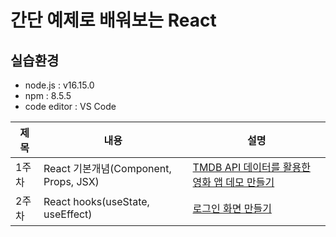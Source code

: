 # 간단 예제로 배워보는 React 

## 실습환경 
- node.js : v16.15.0
- npm : 8.5.5
- code editor : VS Code

|제목|내용|설명|
|------|---|---|
|1주차|React 기본개념(Component, Props, JSX)|[TMDB API 데이터를 활용한 영화 앱 데모 만들기](https://github.com/Boin-Kau/learn-react-with-simple-demo/tree/main/react-basic-demo)|
|2주차|React hooks(useState, useEffect)|[로그인 화면 만들기](https://github.com/Boin-Kau/learn-react-with-simple-demo/tree/main/react-hooks-demo)|

